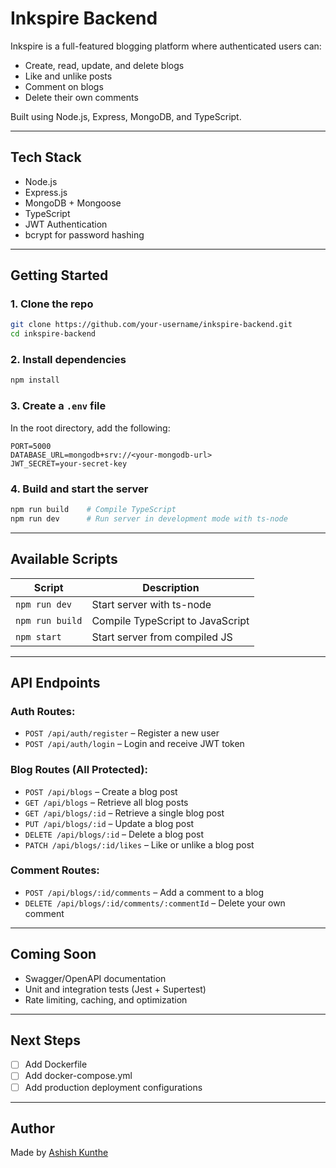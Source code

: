 # Inkspire Backend

Inkspire is a full-featured blogging platform where authenticated users can:

- Create, read, update, and delete blogs
- Like and unlike posts
- Comment on blogs
- Delete their own comments

Built using Node.js, Express, MongoDB, and TypeScript.

---

## Tech Stack

- Node.js
- Express.js
- MongoDB + Mongoose
- TypeScript
- JWT Authentication
- bcrypt for password hashing

---

## Getting Started

### 1. Clone the repo

```bash
git clone https://github.com/your-username/inkspire-backend.git
cd inkspire-backend
```

### 2. Install dependencies

```bash
npm install
```

### 3. Create a `.env` file

In the root directory, add the following:

```env
PORT=5000
DATABASE_URL=mongodb+srv://<your-mongodb-url>
JWT_SECRET=your-secret-key
```

### 4. Build and start the server

```bash
npm run build    # Compile TypeScript
npm run dev      # Run server in development mode with ts-node
```

---

## Available Scripts

| Script          | Description                      |
| --------------- | -------------------------------- |
| `npm run dev`   | Start server with ts-node        |
| `npm run build` | Compile TypeScript to JavaScript |
| `npm start`     | Start server from compiled JS    |

---

## API Endpoints

### Auth Routes:

- `POST /api/auth/register` – Register a new user
- `POST /api/auth/login` – Login and receive JWT token

### Blog Routes (All Protected):

- `POST /api/blogs` – Create a blog post
- `GET /api/blogs` – Retrieve all blog posts
- `GET /api/blogs/:id` – Retrieve a single blog post
- `PUT /api/blogs/:id` – Update a blog post
- `DELETE /api/blogs/:id` – Delete a blog post
- `PATCH /api/blogs/:id/likes` – Like or unlike a blog post

### Comment Routes:

- `POST /api/blogs/:id/comments` – Add a comment to a blog
- `DELETE /api/blogs/:id/comments/:commentId` – Delete your own comment

---

## Coming Soon

- Swagger/OpenAPI documentation
- Unit and integration tests (Jest + Supertest)
- Rate limiting, caching, and optimization

---

## Next Steps

- [ ] Add Dockerfile
- [ ] Add docker-compose.yml
- [ ] Add production deployment configurations

---

## Author

Made by [Ashish Kunthe](https://github.com/ashishkunthe)
